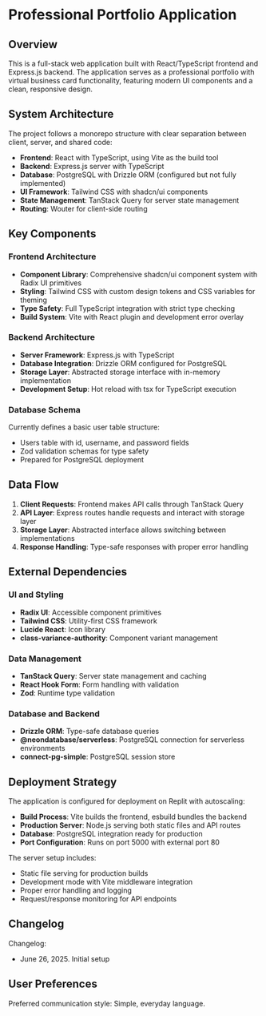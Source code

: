 # Professional Portfolio Application

## Overview

This is a full-stack web application built with React/TypeScript frontend and Express.js backend. The application serves as a professional portfolio with virtual business card functionality, featuring modern UI components and a clean, responsive design.

## System Architecture

The project follows a monorepo structure with clear separation between client, server, and shared code:

- **Frontend**: React with TypeScript, using Vite as the build tool
- **Backend**: Express.js server with TypeScript
- **Database**: PostgreSQL with Drizzle ORM (configured but not fully implemented)
- **UI Framework**: Tailwind CSS with shadcn/ui components
- **State Management**: TanStack Query for server state management
- **Routing**: Wouter for client-side routing

## Key Components

### Frontend Architecture
- **Component Library**: Comprehensive shadcn/ui component system with Radix UI primitives
- **Styling**: Tailwind CSS with custom design tokens and CSS variables for theming
- **Type Safety**: Full TypeScript integration with strict type checking
- **Build System**: Vite with React plugin and development error overlay

### Backend Architecture
- **Server Framework**: Express.js with TypeScript
- **Database Integration**: Drizzle ORM configured for PostgreSQL
- **Storage Layer**: Abstracted storage interface with in-memory implementation
- **Development Setup**: Hot reload with tsx for TypeScript execution

### Database Schema
Currently defines a basic user table structure:
- Users table with id, username, and password fields
- Zod validation schemas for type safety
- Prepared for PostgreSQL deployment

## Data Flow

1. **Client Requests**: Frontend makes API calls through TanStack Query
2. **API Layer**: Express routes handle requests and interact with storage layer
3. **Storage Layer**: Abstracted interface allows switching between implementations
4. **Response Handling**: Type-safe responses with proper error handling

## External Dependencies

### UI and Styling
- **Radix UI**: Accessible component primitives
- **Tailwind CSS**: Utility-first CSS framework
- **Lucide React**: Icon library
- **class-variance-authority**: Component variant management

### Data Management
- **TanStack Query**: Server state management and caching
- **React Hook Form**: Form handling with validation
- **Zod**: Runtime type validation

### Database and Backend
- **Drizzle ORM**: Type-safe database queries
- **@neondatabase/serverless**: PostgreSQL connection for serverless environments
- **connect-pg-simple**: PostgreSQL session store

## Deployment Strategy

The application is configured for deployment on Replit with autoscaling:

- **Build Process**: Vite builds the frontend, esbuild bundles the backend
- **Production Server**: Node.js serving both static files and API routes
- **Database**: PostgreSQL integration ready for production
- **Port Configuration**: Runs on port 5000 with external port 80

The server setup includes:
- Static file serving for production builds
- Development mode with Vite middleware integration
- Proper error handling and logging
- Request/response monitoring for API endpoints

## Changelog

Changelog:
- June 26, 2025. Initial setup

## User Preferences

Preferred communication style: Simple, everyday language.